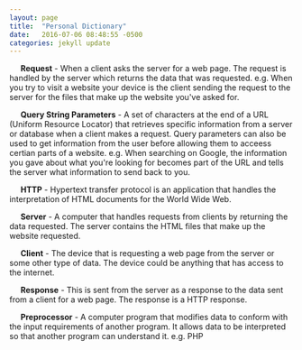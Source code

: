 ```yaml
---
layout: page
title:  "Personal Dictionary"
date:   2016-07-06 08:48:55 -0500
categories: jekyll update
---
```

&nbsp;&nbsp;&nbsp;&nbsp;&nbsp;__Request__ - When a client asks the server for a web page. The request is handled by the server which returns the data that was requested. e.g. When you try to visit a website your device is the client sending the request to the server for the files that make up the website you've asked for.

&nbsp;&nbsp;&nbsp;&nbsp;&nbsp;__Query String Parameters__ - A set of characters at the end of a URL (Uniform Resource Locator) that retrieves specific information from a server or database when a client makes a request. Query parameters can also be used to get information from the user before allowing them to acceess certian parts of a website. e.g. When searching on Google, the information you gave about what you're looking for becomes part of the URL and tells the server what information to send back to you.

&nbsp;&nbsp;&nbsp;&nbsp;&nbsp;__HTTP__ - Hypertext transfer protocol is an application that handles the interpretation of HTML documents for the World Wide Web.

&nbsp;&nbsp;&nbsp;&nbsp;&nbsp;__Server__ - A computer that handles requests from clients by returning the data requested. The server contains the HTML files that make up the website requested.

&nbsp;&nbsp;&nbsp;&nbsp;&nbsp;__Client__ - The device that is requesting a web page from the server or some other type of data. The device could be anything that has access to the internet.

&nbsp;&nbsp;&nbsp;&nbsp;&nbsp;__Response__ - This is sent from the server as a response to the data sent from a client for a web page. The response is a HTTP response.

&nbsp;&nbsp;&nbsp;&nbsp;&nbsp;__Preprocessor__ - A computer program that modifies data to conform with the input requirements of another program. It allows data to be interpreted so that another program can understand it. e.g. PHP